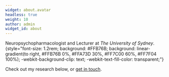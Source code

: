 ```yaml
---
widget: about.avatar
headless: true
weight: 10
author: admin
widget_id: about
---
```

Neuropsychopharmacologist and Lecturer at _The University of Sydney_.
{style="font-size: 1.2rem; background: #FFB76B; background: linear-gradient(to right, #FFB76B 0%, #FFA73D 30%, #FF7C00 60%, #FF7F04 100%); -webkit-background-clip: text; -webkit-text-fill-color: transparent;"}

Check out my research below, or [get in touch](https://www.nickaeverett.com/about/#contact).
